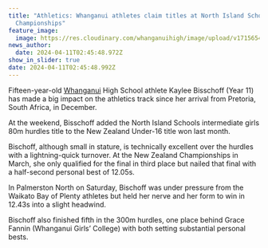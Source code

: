 ```yaml
---
title: "Athletics: Whanganui athletes claim titles at North Island Schools
  Championships"
feature_image:
  image: https://res.cloudinary.com/whanganuihigh/image/upload/v1715654908/News/Kaylee.jpg
news_author:
  date: 2024-04-11T02:45:48.972Z
show_in_slider: true
date: 2024-04-11T02:45:48.992Z
---
```



Fifteen-year-old [Whanganui](https://www.nzherald.co.nz/topic/whanganui/) High School athlete Kaylee Bisschoff (Year 11) has made a big impact on the athletics track since her arrival from Pretoria, South Africa, in December.

At the weekend, Bisschoff added the North Island Schools intermediate girls 80m hurdles title to the New Zealand Under-16 title won last month.

Bischoff, although small in stature, is technically excellent over the hurdles with a lightning-quick turnover. At the New Zealand Championships in March, she only qualified for the final in third place but nailed that final with a half-second personal best of 12.05s.

In Palmerston North on Saturday, Bischoff was under pressure from the Waikato Bay of Plenty athletes but held her nerve and her form to win in 12.43s into a slight headwind.

Bischoff also finished fifth in the 300m hurdles, one place behind Grace Fannin (Whanganui Girls’ College) with both setting substantial personal bests.